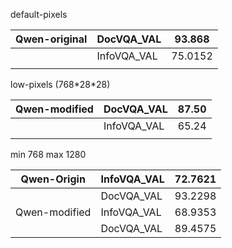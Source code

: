 default-pixels

| Qwen-original | DocVQA_VAL  | 93.868  |
| ------------- | ----------- | ------- |
|               | InfoVQA_VAL | 75.0152 |
|               |             |         |

low-pixels (768\*28*28)

| Qwen-modified | DocVQA_VAL  | 87.50 |
| ------------- | ----------- | ----- |
|               | InfoVQA_VAL | 65.24 |
|               |             |       |

min 768 max 1280

| Qwen-Origin   | InfoVQA_VAL | 72.7621 |
| ------------- | ----------- | ------- |
|               | DocVQA_VAL  | 93.2298 |
| Qwen-modified | InfoVQA_VAL | 68.9353 |
|               | DocVQA_VAL  | 89.4575 |
